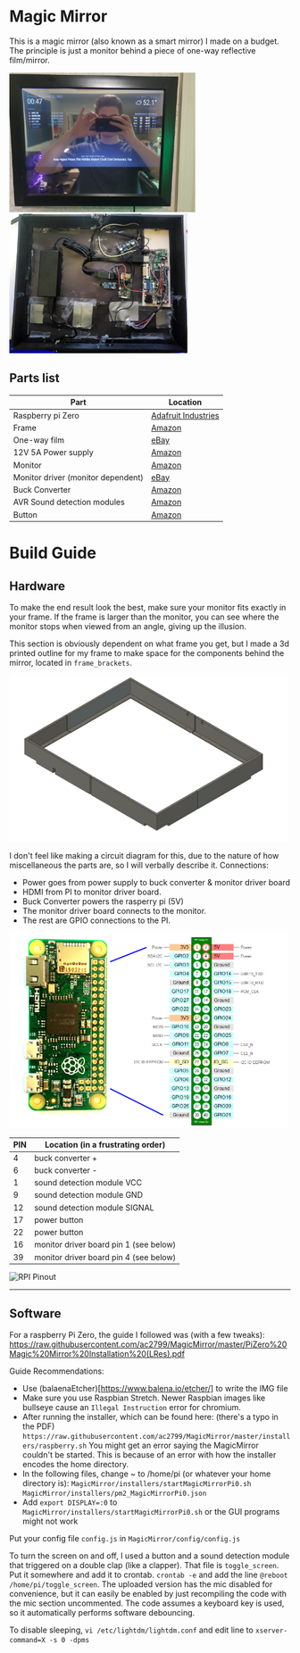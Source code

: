 # Magic Mirror
This is a magic mirror (also known as a smart mirror) I made on a budget. The principle is just a monitor behind a piece of one-way reflective film/mirror.  

<img src="images/working.jpg" alt="Working" height="250"/>
<img src="images/internals.jpg" alt="Internals" height="250"/>

## Parts list
| Part | Location |
| --- | --- |
| Raspberry pi Zero | [Adafruit Industries](https://www.adafruit.com/product/3708)|
| Frame | [Amazon](https://www.amazon.com/dp/B071F7Z9K6) |
| One-way film | [eBay](https://www.ebay.com/itm/323711433064) |
| 12V 5A Power supply | [Amazon](https://www.amazon.com/gp/product/B06Y64QLBM) |
| Monitor | [Amazon](https://www.amazon.com/dp/B015GDVL30) |
| Monitor driver (monitor dependent) | [eBay](https://www.ebay.com/itm/153655340641) |
| Buck Converter | [Amazon](https://www.amazon.com/gp/product/B07VVXF7YX) |
| AVR Sound detection modules | [Amazon](https://www.amazon.com/gp/product/B07CQZ93N4) |
| Button | [Amazon](https://www.amazon.com/dp/B0852QJ8PJ/) |

# Build Guide

## Hardware
To make the end result look the best, make sure your monitor fits exactly in your frame. If the frame is larger than the monitor, you can see where the monitor stops when viewed from an angle, giving up the illusion.

This section is obviously dependent on what frame you get, but I made a 3d printed outline for my frame to make space for the components behind the mirror, located in `frame_brackets`.  

<img src="images/frame_bracket.jpg" alt="Frame Bracket" width="500"/>

I don't feel like making a circuit diagram for this, due to the nature of how miscellaneous the parts are, so I will verbally describe it.
Connections:
- Power goes from power supply to buck converter & monitor driver board
- HDMI from PI to monitor driver board.
- Buck Converter powers the rasperry pi (5V)
- The monitor driver board connects to the monitor.
- The rest are GPIO connections to the PI.
<img src="images/rpi_pinout.png" alt="RPI Pinout" width="500"/>  

| PIN | Location (in a frustrating order) |
| --- | --- |
| 4 | buck converter + |
| 6 | buck converter - |
| 1 | sound detection module VCC |
| 9 | sound detection module GND |
| 12 | sound detection module SIGNAL |
| 17 | power button |
| 22 | power button |
| 16 | monitor driver board pin 1 (see below) |
| 39 | monitor driver board pin 4 (see below) |

<img src="images/monitor_driver_board_pins.jpg" alt="RPI Pinout" width="300"/>  


----
## Software

For a raspberry Pi Zero, the guide I followed was (with a few tweaks):
https://raw.githubusercontent.com/ac2799/MagicMirror/master/PiZero%20Magic%20Mirror%20Installation%20(LRes).pdf

Guide Recommendations:
- Use (balaenaEtcher)[https://www.balena.io/etcher/] to write the IMG file
- Make sure you use Raspbian Stretch. Newer Raspbian images like bullseye cause an `Illegal Instruction` error for chromium.
- After running the installer, which can be found here: (there's a typo in the PDF)
`https://raw.githubusercontent.com/ac2799/MagicMirror/master/installers/raspberry.sh`
You might get an error saying the MagicMirror couldn't be started. This is because of an error with how the installer encodes the home directory.
- In the following files, change ~ to /home/pi (or whatever your home directory is):
`MagicMirror/installers/startMagicMirrorPi0.sh`
`MagicMirror/installers/pm2_MagicMirrorPi0.json`
- Add `export DISPLAY=:0` to `MagicMirror/installers/startMagicMirrorPi0.sh` or the GUI programs might not work

Put your config file `config.js` in `MagicMirror/config/config.js`

To turn the screen on and off, I used a button and a sound detection module that triggered on a double clap (like a clapper). That file is `toggle_screen`. Put it somewhere and add it to crontab. `crontab -e` and add the line `@reboot /home/pi/toggle_screen`. The uploaded version has the mic disabled for convenience, but it can easily be enabled by just recompiling the code with the mic section uncommented. The code assumes a keyboard key is used, so it automatically performs software debouncing.

To disable sleeping, `vi /etc/lightdm/lightdm.conf` and edit line to `xserver-command=X -s 0 -dpms`